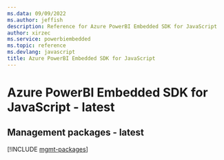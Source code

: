 ```yaml
---
ms.data: 09/09/2022
ms.author: jeffish
description: Reference for Azure PowerBI Embedded SDK for JavaScript
author: xirzec
ms.service: powerbiembedded
ms.topic: reference
ms.devlang: javascript
title: Azure PowerBI Embedded SDK for JavaScript
---
```

# Azure PowerBI Embedded SDK for JavaScript - latest

## Management packages - latest
[!INCLUDE [mgmt-packages](powerbi-embedded-mgmt-index.md)]